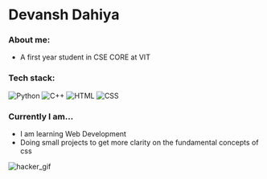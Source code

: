 # Devansh Dahiya
### About me:
- A first year student in CSE CORE at VIT
### Tech stack:
![Python](https://img.shields.io/badge/python-3670A0?style=for-the-badge&logo=python&logoColor=ffdd54)
![C++](https://img.shields.io/badge/-C++-blue?logo=cplusplus)
![HTML](https://img.shields.io/badge/-HTML-blue?logo=html)
![CSS](https://e7.pngegg.com/pngimages/66/60/png-clipart-web-development-cascading-style-sheets-css3-computer-icons-css-miscellaneous-blue-thumbnail.png)
### Currently I am...
- I am learning Web Development
- Doing small projects to get more clarity on the fundamental concepts of css

![hacker_gif](https://i.pinimg.com/originals/28/d9/a5/28d9a5107af5d4c4da117c05b4393b83.gif)
